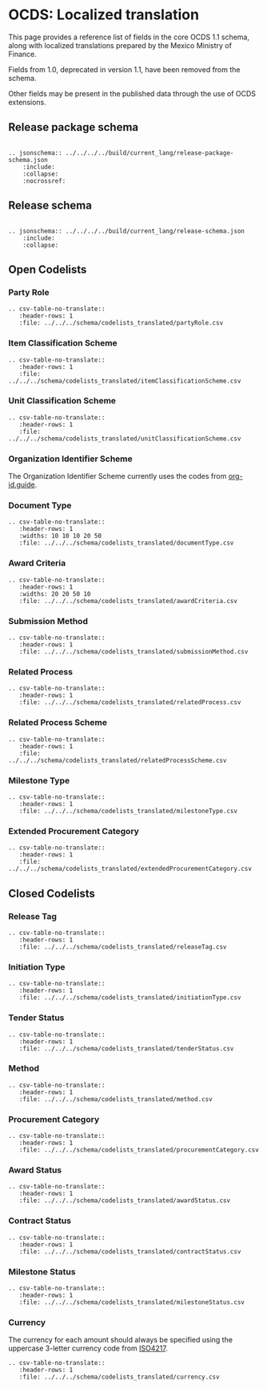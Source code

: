<style>
.wy-nav-content {
    max-width:100000px;
}
</style>
<script>window.setTimeout(replaceLinks, 1000);
function replaceLinks() {
        $("a").each(function() { $(this).attr("href",$(this).attr("href").replace("http://standard.open-contracting.org/latest/es_MX/schema/codelists/","").replace("latest/es_MX","latest/es").replace("http://localhost:8000/es_MX/schema/full/","")) } )
        $(".wy-nav-side").remove()
        $("div[role='navigation']").remove()
        $(".wy-nav-content-wrap").css("margin-left","0px")
}
</script>

# OCDS: Localized translation

This page provides a reference list of fields in the core OCDS 1.1 schema, along with localized translations prepared by the Mexico Ministry of Finance. 

Fields from 1.0, deprecated in version 1.1, have been removed from the schema.

Other fields may be present in the published data through the use of OCDS extensions.

## Release package schema 

```eval_rst

.. jsonschema:: ../../../../build/current_lang/release-package-schema.json
    :include:
    :collapse:
    :nocrossref:
```

## Release schema

```eval_rst 

.. jsonschema:: ../../../../build/current_lang/release-schema.json
    :include:
    :collapse:

```

## Open Codelists

### Party Role

```eval_rst
.. csv-table-no-translate::
   :header-rows: 1
   :file: ../../../schema/codelists_translated/partyRole.csv
```


### Item Classification Scheme

```eval_rst
.. csv-table-no-translate::
   :header-rows: 1
   :file: ../../../schema/codelists_translated/itemClassificationScheme.csv
```

### Unit Classification Scheme

```eval_rst
.. csv-table-no-translate::
   :header-rows: 1
   :file: ../../../schema/codelists_translated/unitClassificationScheme.csv
```

### Organization Identifier Scheme

The Organization Identifier Scheme currently uses the codes from [org-id.guide](http://www.org-id.guide). 

### Document Type


```eval_rst
.. csv-table-no-translate::
   :header-rows: 1
   :widths: 10 10 10 20 50
   :file: ../../../schema/codelists_translated/documentType.csv
```

### Award Criteria

```eval_rst
.. csv-table-no-translate::
   :header-rows: 1
   :widths: 20 20 50 10
   :file: ../../../schema/codelists_translated/awardCriteria.csv
```

### Submission Method

```eval_rst
.. csv-table-no-translate::
   :header-rows: 1
   :file: ../../../schema/codelists_translated/submissionMethod.csv
```

### Related Process

```eval_rst
.. csv-table-no-translate::
   :header-rows: 1
   :file: ../../../schema/codelists_translated/relatedProcess.csv
```

### Related Process Scheme

```eval_rst
.. csv-table-no-translate::
   :header-rows: 1
   :file: ../../../schema/codelists_translated/relatedProcessScheme.csv
```


### Milestone Type

```eval_rst
.. csv-table-no-translate::
   :header-rows: 1
   :file: ../../../schema/codelists_translated/milestoneType.csv
```

### Extended Procurement Category

```eval_rst
.. csv-table-no-translate::
   :header-rows: 1
   :file: ../../../schema/codelists_translated/extendedProcurementCategory.csv
```


## Closed Codelists 

### Release Tag

```eval_rst
.. csv-table-no-translate::
   :header-rows: 1
   :file: ../../../schema/codelists_translated/releaseTag.csv
```

### Initiation Type

```eval_rst
.. csv-table-no-translate::
   :header-rows: 1
   :file: ../../../schema/codelists_translated/initiationType.csv
```

### Tender Status

```eval_rst
.. csv-table-no-translate:: 
   :header-rows: 1
   :file: ../../../schema/codelists_translated/tenderStatus.csv
```

### Method

```eval_rst
.. csv-table-no-translate::
   :header-rows: 1
   :file: ../../../schema/codelists_translated/method.csv
```

### Procurement Category

```eval_rst
.. csv-table-no-translate::
   :header-rows: 1
   :file: ../../../schema/codelists_translated/procurementCategory.csv
```

### Award Status

```eval_rst
.. csv-table-no-translate::
   :header-rows: 1
   :file: ../../../schema/codelists_translated/awardStatus.csv
```

### Contract Status

```eval_rst
.. csv-table-no-translate::
   :header-rows: 1
   :file: ../../../schema/codelists_translated/contractStatus.csv
```

### Milestone Status

```eval_rst
.. csv-table-no-translate::
   :header-rows: 1
   :file: ../../../schema/codelists_translated/milestoneStatus.csv
```

### Currency

The currency for each amount should always be specified using the uppercase 3-letter currency code from [ISO4217](http://www.iso.org/iso/home/standards/currency_codes.htm).

```eval_rst
.. csv-table-no-translate::
   :header-rows: 1
   :file: ../../../schema/codelists_translated/currency.csv
```

